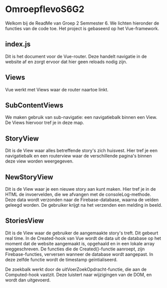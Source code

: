 # OmroepflevoS6G2
Welkom bij de ReadMe van Groep 2 Semmester 6. We lichten hieronder de functies van de code toe. Het project is gebaseerd op het Vue-framework.

## index.js
Dit is het document voor de Vue-router. Deze handelt navigatie in de website af en zorgt ervoor dat hier geen reloads nodig zijn.

## Views
Vue werkt met Views waar de router naartoe linkt. 

## SubContentViews
We maken gebruik van sub-navigatie: een navigatiebalk binnen een View. De Views hiervoor tref je in deze map.

## StoryView
Dit is de View waar alles betreffende story's zich huisvest. Hier tref je een navigatiebalk en een routerview waar de verschillende pagina's binnen deze view worden weergegeven.

## NewStoryView
Dit is de View waar je een nieuwe story aan kunt maken. Hier tref je in de HTML de invoervelden, die we afvangen met de consoleLog-methode. Deze data wordt verzonden naar de Firebase-database, waarna de velden geleegd worden. De gebruiker krijgt na het verzenden een melding in beeld.

## StoriesView
Dit is de View waar de gebruiker de aangemaakte story's treft. Dit gebeurt real time. In de Created-hook van Vue wordt de data uit de database op het moment dat de website aangemaakt is, opgehaald en in een lokale array weggeschreven. De functies die de Created()-functie aanroept, zijn Firebase-functies, verversen wanneer de database wordt aangepast. In deze zelfde functie wordt de timestamp geïntialiseerd.

De zoekbalk werkt door de uitVoerZoekOpdracht-functie, die aan de Computed-hook vastzit. Deze luistert naar wijzigingen van de DOM, en wordt dan uitgevoerd.
